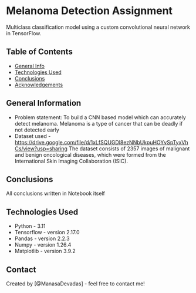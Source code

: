 # Melanoma Detection Assignment
Multiclass classification model using a custom convolutional neural network in TensorFlow. 


## Table of Contents
* [General Info](#general-information)
* [Technologies Used](#technologies-used)
* [Conclusions](#conclusions)
* [Acknowledgements](#acknowledgements)

<!-- You can include any other section that is pertinent to your problem -->

## General Information
- Problem statement: To build a CNN based model which can accurately detect melanoma. Melanoma is a type of cancer that can be deadly if not detected early
- Dataset used  - https://drive.google.com/file/d/1xLfSQUGDl8ezNNbUkpuHOYvSpTyxVhCs/view?usp=sharing
The dataset consists of 2357 images of malignant and benign oncological diseases, which were formed from the International Skin Imaging Collaboration (ISIC).


## Conclusions
All conclusions written in Notebook itself
<!-- You don't have to answer all the questions - just the ones relevant to your project. -->


## Technologies Used
- Python - 3.11
- Tensorflow - version 2.17.0
- Pandas - version 2.2.3
- Numpy - version 1.26.4
- Matplotlib - version 3.9.2

<!-- As the libraries versions keep on changing, it is recommended to mention the version of library used in this project -->


## Contact
Created by [@ManasaDevadas] - feel free to contact me!


<!-- Optional -->
<!-- ## License -->
<!-- This project is open source and available under the [... License](). -->

<!-- You don't have to include all sections - just the one's relevant to your project -->
